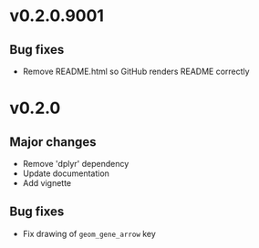 # v0.2.0.9001

## Bug fixes

- Remove README.html so GitHub renders README correctly

# v0.2.0

## Major changes

- Remove 'dplyr' dependency
- Update documentation
- Add vignette

## Bug fixes

- Fix drawing of `geom_gene_arrow` key
